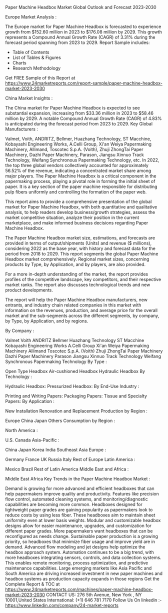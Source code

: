 Paper Machine Headbox Market Global Outlook and Forecast 2023-2030

Europe Market Analysis :

The Europe market for Paper Machine Headbox is forecasted to experience growth from $152.60 million in 2023 to $176.08 million by 2029.
This growth represents a Compound Annual Growth Rate (CAGR) of 3.31% during the forecast period spanning from 2023 to 2029.
Report Sample includes:
- Table of Contents
- List of Tables & Figures
- Charts
- Research Methodology

Get FREE Sample of this Report at https://www.24marketreports.com/report-sample/paper-machine-headbox-market-2023-2030

China Market Insights :

The China market for Paper Machine Headbox is expected to see substantial expansion, increasing from $33.36 million in 2023 to $58.46 million by 2029.
A notable Compound Annual Growth Rate (CAGR) of 4.83% is anticipated during the forecast period from 2023 to 2029.
Key Global Manufacturers :

Valmet, Voith, ANDRITZ, Bellmer, Huazhang Technology, ST Macchine, Kobayashi Engineering Works, A.Celli Group, Xi'an Weiya Papermaking Machinery, Allimand, Toscotec S.p.A. (Voith), Zhuji ZhongTai Paper Machinery, Dazhi Paper Machinery, Parason, Jiangsu Xinnuo Track Technology, Weifang Synchronous Papermaking Technology, etc.
In 2022, the top three global vendors collectively accounted for approximately 56.52% of the revenue, indicating a concentrated market share among major players.
The Paper Machine Headbox is a critical component in the papermaking process, playing a pivotal role in forming the initial sheet of paper. It is a key section of the paper machine responsible for distributing pulp fibers uniformly and controlling the formation of the paper web.

This report aims to provide a comprehensive presentation of the global market for Paper Machine Headbox, with both quantitative and qualitative analysis, to help readers develop business/growth strategies, assess the market competitive situation, analyze their position in the current marketplace, and make informed business decisions regarding Paper Machine Headbox.

The Paper Machine Headbox market size, estimations, and forecasts are provided in terms of output/shipments (Units) and revenue ($ millions), considering 2022 as the base year, with history and forecast data for the period from 2018 to 2029. This report segments the global Paper Machine Headbox market comprehensively. Regional market sizes, concerning products by Type, by Application, and by players, are also provided.

For a more in-depth understanding of the market, the report provides profiles of the competitive landscape, key competitors, and their respective market ranks. The report also discusses technological trends and new product developments.

The report will help the Paper Machine Headbox manufacturers, new entrants, and industry chain related companies in this market with information on the revenues, production, and average price for the overall market and the sub-segments across the different segments, by company, by Type, by Application, and by regions.

By Company :

Valmet
Voith
ANDRITZ
Bellmer
Huazhang Technology
ST Macchine
Kobayashi Engineering Works
A.Celli Group
Xi'an Weiya Papermaking Machinery
Allimand
Toscotec S.p.A. (Voith)
Zhuji ZhongTai Paper Machinery
Dazhi Paper Machinery
Parason
Jiangsu Xinnuo Track Technology
Weifang Synchronous Papermaking Technology
By Type :

Open Type Headbox
Air-cushioned Headbox
Hydraulic Headbox
By Technology :

Hydraulic Headbox:
Pressurized Headbox:
By End-Use Industry :

Printing and Writing Papers:
Packaging Papers:
Tissue and Specialty Papers:
By Application :

New Installation
Renovation and Replacement
Production by Region :

Europe
China
Japan
Others
Consumption by Region :

North America :

U.S.
Canada
Asia-Pacific :

China
Japan
Korea
India
Southeast Asia
Europe :

Germany
France
UK
Russia
Italy
Rest of Europe
Latin America :

Mexico
Brazil
Rest of Latin America
Middle East and Africa :

Middle East
Africa
Key Trends in the Paper Machine Headbox Market :

Demand is growing for more advanced and efficient headboxes that can help papermakers improve quality and productivity. Features like precision flow control, automated cleaning systems, and monitoring/diagnostic capabilities are becoming more common.
Headboxes designed for lightweight paper grades are gaining popularity as papermakers look to reduce costs by using less fiber. These headboxes aim to maintain sheet uniformity even at lower basis weights.
Modular and customizable headbox designs allow for easier maintenance, upgrades, and customization for different paper grades. More papermakers want headboxes that can be reconfigured as needs change.
Sustainable paper production is a growing priority, so headboxes that minimize fiber usage and improve yield are in demand. Advanced flow modeling and jet designs help optimize the headbox approach system.
Automation continues to be a big trend, with more headboxes integrating sensors, controls, and data collection systems. This enables remote monitoring, process optimization, and predictive maintenance capabilities.
Large emerging markets like Asia Pacific and South America are driving increased investment in new paper machines and headbox systems as production capacity expands in those regions
Get the Complete Report & TOC at https://www.24marketreports.com/machines/paper-machine-headbox-market-2023-2030
CONTACT US:
276 5th Avenue, New York , NY 10001,United States
International: (+1) 646 781 7170
Follow Us On linkedin :- https://www.linkedin.com/company/24-market-reports
